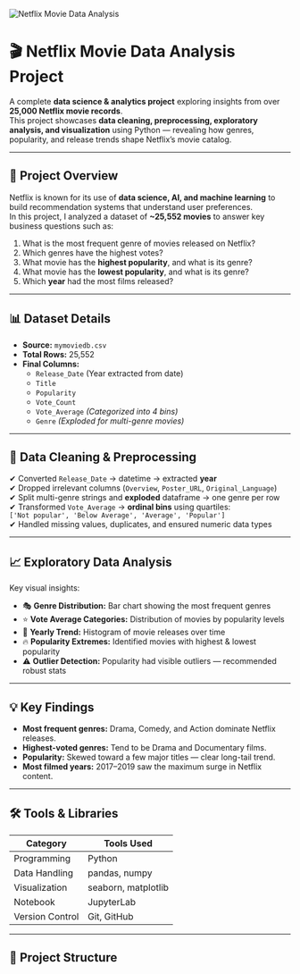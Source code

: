 ![Netflix Movie Data Analysis](https://raw.githubusercontent.com/shivamnsingh/netflix-movie-analysis/main/figures/netflix_banner.png)

# 🎬 Netflix Movie Data Analysis Project  

A complete **data science & analytics project** exploring insights from over **25,000 Netflix movie records**.  
This project showcases **data cleaning, preprocessing, exploratory analysis, and visualization** using Python — revealing how genres, popularity, and release trends shape Netflix’s movie catalog.

---

## 🧠 Project Overview  

Netflix is known for its use of **data science, AI, and machine learning** to build recommendation systems that understand user preferences.  
In this project, I analyzed a dataset of **~25,552 movies** to answer key business questions such as:

1. What is the most frequent genre of movies released on Netflix?  
2. Which genres have the highest votes?  
3. What movie has the **highest popularity**, and what is its genre?  
4. What movie has the **lowest popularity**, and what is its genre?  
5. Which **year** had the most films released?

---

## 📊 Dataset Details  

- **Source:** `mymoviedb.csv`  
- **Total Rows:** 25,552  
- **Final Columns:**  
  - `Release_Date` (Year extracted from date)  
  - `Title`  
  - `Popularity`  
  - `Vote_Count`  
  - `Vote_Average` *(Categorized into 4 bins)*  
  - `Genre` *(Exploded for multi-genre movies)*  

---

## 🧹 Data Cleaning & Preprocessing  

✔ Converted `Release_Date` → datetime → extracted **year**  
✔ Dropped irrelevant columns (`Overview`, `Poster_URL`, `Original_Language`)  
✔ Split multi-genre strings and **exploded** dataframe → one genre per row  
✔ Transformed `Vote_Average` → **ordinal bins** using quartiles:  
   `['Not popular', 'Below Average', 'Average', 'Popular']`  
✔ Handled missing values, duplicates, and ensured numeric data types  

---

## 📈 Exploratory Data Analysis  

Key visual insights:  

- 🎭 **Genre Distribution:** Bar chart showing the most frequent genres  
- ⭐ **Vote Average Categories:** Distribution of movies by popularity levels  
- 📆 **Yearly Trend:** Histogram of movie releases over time  
- 🔥 **Popularity Extremes:** Identified movies with highest & lowest popularity  
- ⚠️ **Outlier Detection:** Popularity had visible outliers — recommended robust stats  

---

## 💡 Key Findings  

- **Most frequent genres:** Drama, Comedy, and Action dominate Netflix releases.  
- **Highest-voted genres:** Tend to be Drama and Documentary films.  
- **Popularity:** Skewed toward a few major titles — clear long-tail trend.  
- **Most filmed years:** 2017–2019 saw the maximum surge in Netflix content.  

---

## 🛠️ Tools & Libraries  

| Category | Tools Used |
|-----------|-------------|
| Programming | Python |
| Data Handling | pandas, numpy |
| Visualization | seaborn, matplotlib |
| Notebook | JupyterLab |
| Version Control | Git, GitHub |

---

## 📂 Project Structure  


